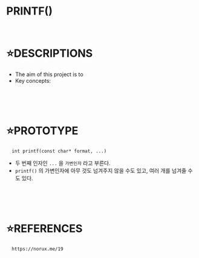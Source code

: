 # PRINTF()

</br>

⭐DESCRIPTIONS
==============

* The aim of this project is to 
* Key concepts: 
</br>
</br>
</br>

⭐PROTOTYPE
===========


      int printf(const char* format, ...)

* 두 번째 인자인 `...` 을 `가변인자` 라고 부른다.
* `printf()` 의 가변인자에 아무 것도 넘겨주지 않을 수도 있고, 여러 개를 넘겨줄 수도 있다.
</br>
</br>
</br>

⭐REFERENCES
============

      https://norux.me/19
